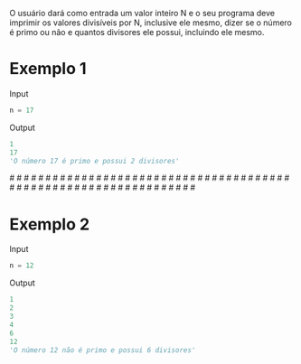 O usuário dará como entrada um valor inteiro N e o seu programa deve imprimir os valores divisíveis por N, inclusive ele mesmo, dizer se o número é primo ou não e quantos divisores ele possui, incluindo ele mesmo.

# Exemplo 1  

Input  
```python
n = 17
```  

Output  
```python
1
17
'O número 17 é primo e possui 2 divisores'
```  
\# \# \# \# \# \# \# \# \# \# \# \# \# \# \# \# \# \# \# \# \# \# \# \# \# \# \# \# \# \# \# \# \# \# \# \# \# \# \# \# \# \# \# \# \# \# \# \# \# \# \# \# \# \# \# \# \# \# \# \# \# \# \# \# \#  

# Exemplo 2  

Input  
```python
n = 12
```  

Output  
```python
1
2
3
4
6
12
'O número 12 não é primo e possui 6 divisores'
``` 
